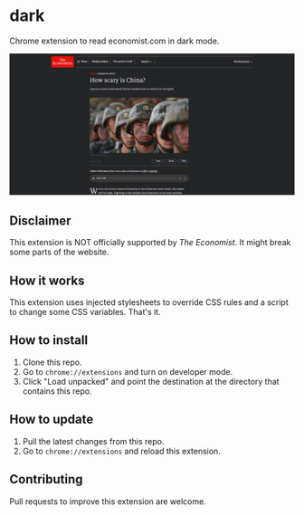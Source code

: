 # dark

Chrome extension to read economist.com in dark mode.

![dark mode](example.png)

## Disclaimer

This extension is NOT officially supported by _The Economist_.
It might break some parts of the website.

## How it works

This extension uses injected stylesheets to override CSS rules and a script to change some CSS variables.
That's it.

## How to install

1. Clone this repo.
2. Go to `chrome://extensions` and turn on developer mode.
3. Click "Load unpacked" and point the destination at the directory that contains this repo.

## How to update
1. Pull the latest changes from this repo.
2. Go to `chrome://extensions` and reload this extension.

## Contributing

Pull requests to improve this extension are welcome.